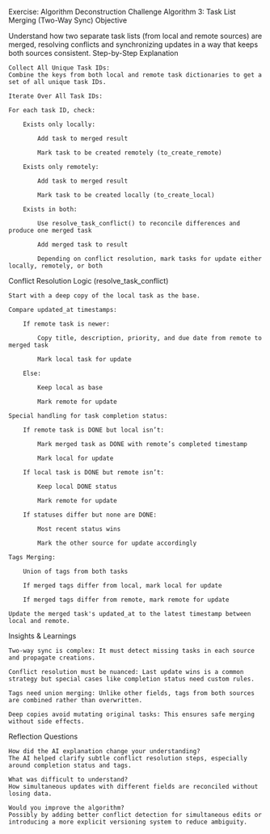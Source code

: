 Exercise: Algorithm Deconstruction Challenge
Algorithm 3: Task List Merging (Two-Way Sync)
Objective

Understand how two separate task lists (from local and remote sources) are merged, resolving conflicts and synchronizing updates in a way that keeps both sources consistent.
Step-by-Step Explanation

    Collect All Unique Task IDs:
    Combine the keys from both local and remote task dictionaries to get a set of all unique task IDs.

    Iterate Over All Task IDs:

    For each task ID, check:

        Exists only locally:

            Add task to merged result

            Mark task to be created remotely (to_create_remote)

        Exists only remotely:

            Add task to merged result

            Mark task to be created locally (to_create_local)

        Exists in both:

            Use resolve_task_conflict() to reconcile differences and produce one merged task

            Add merged task to result

            Depending on conflict resolution, mark tasks for update either locally, remotely, or both

Conflict Resolution Logic (resolve_task_conflict)

    Start with a deep copy of the local task as the base.

    Compare updated_at timestamps:

        If remote task is newer:

            Copy title, description, priority, and due date from remote to merged task

            Mark local task for update

        Else:

            Keep local as base

            Mark remote for update

    Special handling for task completion status:

        If remote task is DONE but local isn’t:

            Mark merged task as DONE with remote’s completed timestamp

            Mark local for update

        If local task is DONE but remote isn’t:

            Keep local DONE status

            Mark remote for update

        If statuses differ but none are DONE:

            Most recent status wins

            Mark the other source for update accordingly

    Tags Merging:

        Union of tags from both tasks

        If merged tags differ from local, mark local for update

        If merged tags differ from remote, mark remote for update

    Update the merged task's updated_at to the latest timestamp between local and remote.

Insights & Learnings

    Two-way sync is complex: It must detect missing tasks in each source and propagate creations.

    Conflict resolution must be nuanced: Last update wins is a common strategy but special cases like completion status need custom rules.

    Tags need union merging: Unlike other fields, tags from both sources are combined rather than overwritten.

    Deep copies avoid mutating original tasks: This ensures safe merging without side effects.

Reflection Questions

    How did the AI explanation change your understanding?
    The AI helped clarify subtle conflict resolution steps, especially around completion status and tags.

    What was difficult to understand?
    How simultaneous updates with different fields are reconciled without losing data.

    Would you improve the algorithm?
    Possibly by adding better conflict detection for simultaneous edits or introducing a more explicit versioning system to reduce ambiguity.
